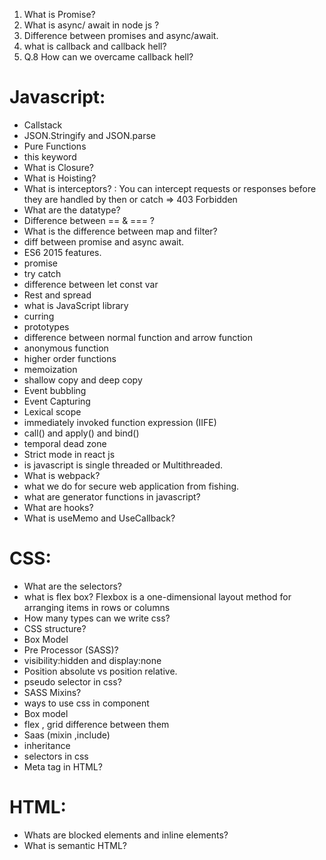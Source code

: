 1.  What is Promise?
2.  What is async/ await in node js ?
3.  Difference between promises and async/await.
4.  what is callback and callback hell?
14. Q.8 How can we overcame callback hell?

# Javascript:
- Callstack
- JSON.Stringify and JSON.parse
- Pure Functions
- this keyword
- What is Closure? 
- What is Hoisting? 
- What is interceptors? : You can intercept requests or responses before they are handled by then or catch => 403 Forbidden
- What are the datatype?
- Difference between == & === ? 
- What is the difference between map and filter? 
- diff between promise and async await.
- ES6 2015 features.
- promise 
- try catch 
- difference between let const var
- Rest and spread 
- what is JavaScript library
- curring 
- prototypes 
- difference between normal function and arrow function 
- anonymous function 
- higher order functions 
- memoization
- shallow copy and deep copy
- Event bubbling 
- Event Capturing 
- Lexical scope
- immediately invoked function expression (IIFE)
- call() and apply() and bind()
- temporal dead zone 
- Strict mode in react js
- is javascript is single threaded or Multithreaded.
- What is webpack?
- what we do for secure web application from fishing.
- what are generator functions in javascript?
- What are hooks?
- What is useMemo and UseCallback?


# CSS:

- What are the selectors?
- what is flex box?        Flexbox is a one-dimensional layout method for arranging items in rows or columns
- How many types can we write css? 
- CSS structure?  
- Box Model
- Pre Processor (SASS)? 
- visibility:hidden and display:none
- Position absolute vs position relative. 
- pseudo selector in css? 
- SASS Mixins? 
- ways to use css in component 
- Box model 
- flex , grid difference between them 
- Saas (mixin ,include) 
- inheritance 
- selectors in css 
- Meta tag in HTML? 

# HTML:
- Whats are blocked elements and inline elements?
- What is semantic HTML? 









